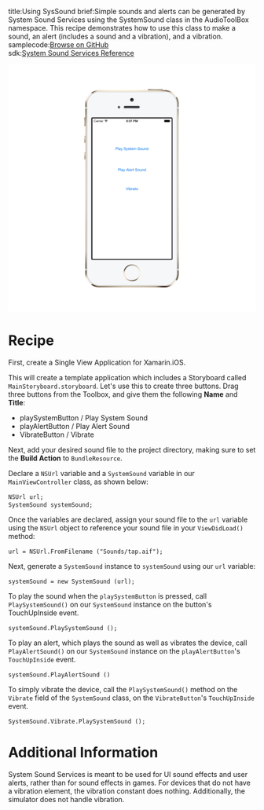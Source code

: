 title:Using SysSound
brief:Simple sounds and alerts can be generated by System Sound Services using the SystemSound class in the AudioToolBox namespace. This recipe demonstrates how to use this class to make a sound, an alert (includes a sound and a vibration), and a vibration.
samplecode:[Browse on GitHub](https://github.com/xamarin/recipes/tree/master/ios/media/sound/syssound-example)  
sdk:[System Sound Services Reference](https://developer.apple.com/library/ios/documentation/AudioToolbox/Reference/SystemSoundServicesReference/)


![SysSound Screen](Images/syssoundSS.png)


# Recipe

First, create a Single View Application for Xamarin.iOS.

This will create a template application which includes a Storyboard called `MainStoryboard.storyboard`. Let's use this to create three buttons. Drag three buttons from the Toolbox, and give them the following **Name** and **Title**:

* playSystemButton / Play System Sound
* playAlertButton / Play Alert Sound
* VibrateButton / Vibrate

Next, add your desired sound file to the project directory, making sure to set the **Build Action** to `BundleResource`.

Declare a `NSUrl` variable and a `SystemSound` variable in our `MainViewController` class, as shown below:

```
NSUrl url;
SystemSound systemSound;
```

Once the variables are declared, assign your sound file to the `url` variable using the `NSUrl` object to reference your sound file in your `ViewDidLoad()` method:

```
url = NSUrl.FromFilename ("Sounds/tap.aif");
```

Next, generate a `SystemSound` instance to `systemSound` using our `url` variable:

```  
systemSound = new SystemSound (url);
```

To play the sound when the `playSystemButton` is pressed, call `PlaySystemSound()` on our `SystemSound` instance on the button's TouchUpInside event.

```
systemSound.PlaySystemSound ();
```

To play an alert, which plays the sound as well as vibrates the device, call `PlayAlertSound()` on our `SystemSound` instance on the `playAlertButton`'s `TouchUpInside` event.

```
systemSound.PlayAlertSound ()
```

To simply vibrate the device, call the `PlaySystemSound()` method on the `Vibrate` field of the `SystemSound` class, on the `VibrateButton`'s `TouchUpInside` event.

```
SystemSound.Vibrate.PlaySystemSound ();
```



# Additional Information


System Sound Services is meant to be used for UI sound effects and user alerts, rather than for sound effects in games. For devices that do not have a vibration element, the vibration constant does nothing. Additionally, the simulator does not handle vibration.
